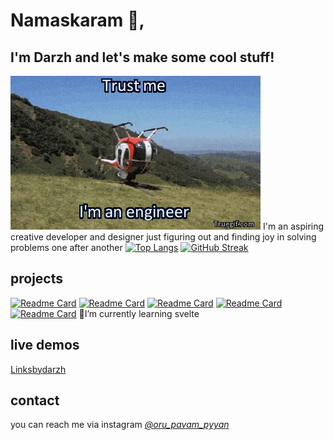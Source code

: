 # Namaskaram 👋,
## I'm Darzh and let's make some cool stuff!
![](https://raw.githubusercontent.com/darzhz/darzhz/master/24098.gif)
I'm an aspiring creative developer and designer just figuring out and finding joy in solving
problems one after another 
[![Top Langs](https://github-readme-stats.vercel.app/api/top-langs/?username=darzhz&layout=compact&theme=radical&hide_border=true)]()
[![GitHub Streak](http://github-readme-streak-stats.herokuapp.com?user=darzhz&theme=radical&hide_border=true)](https://git.io/streak-stats)
##  projects 
[![Readme Card](https://github-readme-stats.vercel.app/api/pin/?username=darzhz&repo=realnotes&theme=radical&hide_border=true)](https://github.com/darzhz/realnotes)
[![Readme Card](https://github-readme-stats.vercel.app/api/pin/?username=darzhz&repo=lightlesshouse&theme=radical&hide_border=true)](https://github.com/darzhz/lightlesshouse)
[![Readme Card](https://github-readme-stats.vercel.app/api/pin/?username=darzhz&repo=mapacova&theme=radical&hide_border=true)](https://github.com/darzhz/mapacova)
[![Readme Card](https://github-readme-stats.vercel.app/api/pin/?username=darzhz&repo=scattatle&theme=radical&hide_border=true)](https://github.com/darzhz/scattatle)
[![Readme Card](https://github-readme-stats.vercel.app/api/pin/?username=darzhz&repo=dont_fall&theme=radical&hide_border=true)](https://github.com/darzhz/dont_fall)
:robot:I’m currently learning svelte<br>
## live demos
 [Linksbydarzh](https://linksbydarzh.glitch.me)
  <br>
## contact
  you can reach me via instagram <i><a href="https://www.instagram.com/oru_pavam_pyyan">@oru_pavam_pyyan</a></i>
<i class="fas fa-globe"></i>
 <link rel="stylesheet" type="text/css" href="https://github.com/darzhz/lightlesshouse/tree/master/icons/awesome/a/css.css">
<!--
**darzhz/darzhz** is a ✨ _special_ ✨ repository because its `README.md` (this file) appears on your GitHub profile.

Here are some ideas to get you started:

- 🔭 I’m currently working on nothing
- 🌱 I’m currently learning svelte
- 👯 I’m looking to collaborate on anything really
- 🤔 I’m looking for help with test driven development
- 💬 Ask me about ...
- 📫 How to reach me: ...
- 😄 Pronouns: ...
- .
-->
